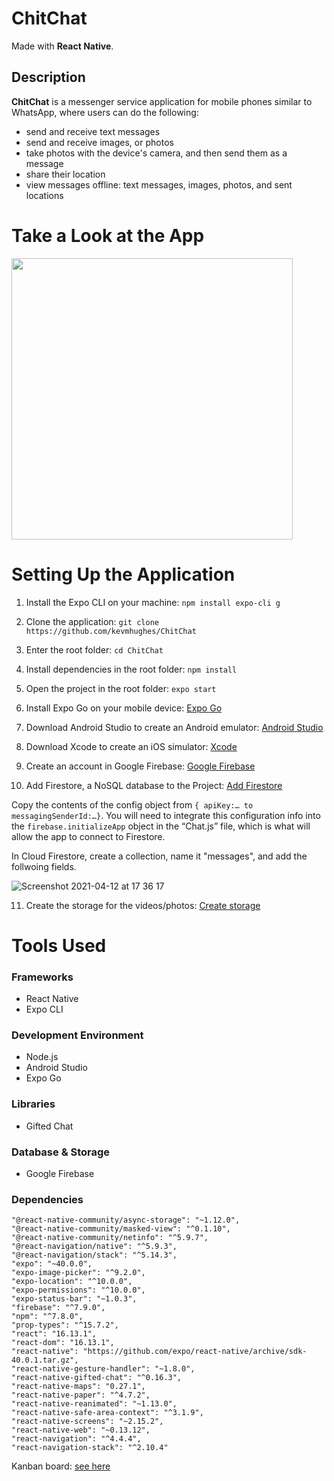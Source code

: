 # ChitChat
Made with **React Native**.
## Description
**ChitChat** is a messenger service application for mobile phones similar to WhatsApp, where users can do the following:

* send and receive text messages
* send and receive images, or photos
* take photos with the device's camera, and then send them as a message
* share their location
* view messages offline: text messages, images, photos, and sent locations

# Take a Look at the App
<kbd>
<img src="readme-images/ChitChat-on-iOS.gif" height="450"/>
</kbd>
 
# Setting Up the Application

1. Install the Expo CLI on your machine:
`npm install expo-cli g`

2. Clone the application: 
`git clone https://github.com/kevmhughes/ChitChat`

2. Enter the root folder: 
`cd ChitChat`

4. Install dependencies in the root folder: `npm install`


5. Open the project in the root folder:
 `expo start`
 
6. Install Expo Go on your mobile device: [Expo Go](https://docs.expo.io/get-started/installation/)
 
6. Download Android Studio to create an Android emulator: [Android Studio](https://developer.android.com/studio)

7. Download Xcode to create an iOS simulator: [Xcode](https://developer.apple.com/xcode/resources/)

8. Create an account in Google Firebase: [Google Firebase](https://firebase.google.com)

9. Add Firestore, a NoSQL database to the Project: [Add Firestore](https://firebase.google.com/docs/web/setup)

Copy the contents of the config object from `{ apiKey:… to messagingSenderId:…}`. You will need to integrate this configuration info into the `firebase.initializeApp` object in the “Chat.js” file, which is what will allow the app to connect to Firestore.

In Cloud Firestore, create a collection, name it "messages", and add the follwoing fields.

![Screenshot 2021-04-12 at 17 36 17](https://user-images.githubusercontent.com/48656356/114424687-a89bc280-9bb8-11eb-9bf3-647137f004c2.png)

11. Create the storage for the videos/photos: [Create storage](https://firebase.google.com/docs/storage?authuser=0)


# Tools Used

### Frameworks
* React Native
* Expo CLI

### Development Environment
* Node.js
* Android Studio
* Expo Go

### Libraries
* Gifted Chat

### Database & Storage
* Google Firebase    

### Dependencies

    "@react-native-community/async-storage": "~1.12.0",
    "@react-native-community/masked-view": "^0.1.10",
    "@react-native-community/netinfo": "^5.9.7",
    "@react-navigation/native": "^5.9.3",
    "@react-navigation/stack": "^5.14.3",
    "expo": "~40.0.0",
    "expo-image-picker": "^9.2.0",
    "expo-location": "^10.0.0",
    "expo-permissions": "^10.0.0",
    "expo-status-bar": "~1.0.3",
    "firebase": "^7.9.0",
    "npm": "^7.8.0",
    "prop-types": "^15.7.2",
    "react": "16.13.1",
    "react-dom": "16.13.1",
    "react-native": "https://github.com/expo/react-native/archive/sdk-40.0.1.tar.gz",
    "react-native-gesture-handler": "~1.8.0",
    "react-native-gifted-chat": "^0.16.3",
    "react-native-maps": "0.27.1",
    "react-native-paper": "^4.7.2",
    "react-native-reanimated": "~1.13.0",
    "react-native-safe-area-context": "^3.1.9",
    "react-native-screens": "~2.15.2",
    "react-native-web": "~0.13.12",
    "react-navigation": "^4.4.4",
    "react-navigation-stack": "^2.10.4"


Kanban board: [see here](https://trello.com/b/55YjPSOt/careerfoundry-51)
